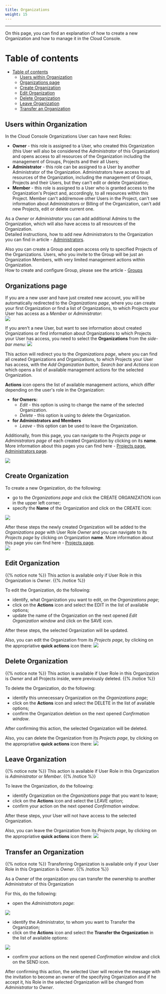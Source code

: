```yaml
---
title: Organizations
weight: 15
---
```

___
On this page, you can find an explanation of how to create a new Organization and how to manage it in the Cloud Console.

# Table of contents
- [Table of contents](#table-of-contents)
  - [Users within Organization](#users-within-organization)
  - [Organizations page](#organizations-page)
  - [Create Organization](#create-organization)
  - [Edit Organization](#edit-organization)
  - [Delete Organization](#delete-organization)
  - [Leave Organization](#leave-organization)
  - [Transfer an Organization](#transfer-an-organization)

## Users within Organization

In the Cloud Console Organizations User can have next Roles:  
- **Owner** - this role is assigned to a User, who created this Organization (this User will also be considered the *Administrator* of this Organization) and opens access to all resources of the Organization including the management of Groups, Projects and their all Users;  
- **Administrator** - this role can be assigned to a User by another Administrator of the Organization. Administrators have access to all resources of the Organization, including the management of Groups, Projects and their Users, but they can't edit or delete Organization;  
- **Member** - this role is assigned to a User who is granted access to the Organization's Project and, accordingly, to all resources within this Project. Member can't add/remove other Users in the Project, can't see information about Administrators or Billing of the Organization, can't add new Projects, edit or delete current one.  

As a *Owner* or *Administrator* you can add additional Admins to the Organization, which will also have access to all resources of the Organization.  
Detailed instructions, how to add new Administrators to the Organization you can find in article - [Administrators](https://docs.ventuscloud.eu/identity-management/administrators/).

Also you can create a Group and open access only to specified Projects of the Organizations. Users, who you invite to the Group will be just an Organization Members, with very limited management actions within Organization.  
How to create and configure Group, please see the article - [Groups](https://docs.ventuscloud.eu/identity-management/groups/)

## Organizations page

If you are a new user and have just created new account, you will be automatically redirected to the *Organizations page*, where you can create your first Organization or find a list of Organizations, to which Projects your User has access as a *Member* or *Administrator*:  
![](../../../assets/images/organizations/10.png?classes=border,shadow)  

If you aren't a new User, but want to see information about created Organizations or find information about Organizations to which Projects your User has access, you need to select the **Organizations** from the *side-bar menu:* 
![](../../../assets/images/organizations/2.png?width=15pc&classes=border,shadow)  

This action will redirect you to the *Organizations page*, where you can find all created Organizations and Organizations, to which Projects your User has access, with the *Add Organization button, Search bar* and *Actions icon* which opens a list of available management actions for the selected Organization.

**Actions** icon opens the list of available management actions, which differ depending on the user's role in the Organization: 
  * **for Owners:**
    - *Edit* - this option is using to change the name of the selected Organization.  
    - *Delete* - this option is using to delete the Organization.
  * **for Administrators and Members**  
    - *Leave* - this option can be used to leave the Organization.  

Additionally, from this page, you can navigate to the *Projects page* or *Administrators page* of each created Organization by clicking on its **name**. More information about this pages you can find here - [Projects page](https://docs.ventuscloud.eu/getting-started/projects/#projects-page), [Administrators page](https://docs.ventuscloud.eu/identity-management/administrators/#administrators-page).

![](../../assets/images/organizations/3.png?classes=border,shadow)  

## Create Organization 
To create a new Organization, do the following:  
- go to the *Organizations page* and click the CREATE ORGANIZATION icon in the upper left corner;    
- specify the **Name** of the Organization and click on the CREATE icon:  

![](../../assets/images/organizations/4.png?width=35pc&classes=border,shadow)  

After these steps the newly created Organization will be added to the *Organizations page* with User Role *Owner* and you can navigate to its *Projects page* by clicking on Organization **name**. More information about this page you can find here - [Projects page](https://docs.ventuscloud.eu/getting-started/projects/#projects-page).  
![](../../assets/images/organizations/5.png?classes=border,shadow)

## Edit Organization
{{% notice note %}}
This action is available only if User Role in this Organization is *Owner*.
{{% /notice %}}

To edit the Organization, do the following:
- identify, what Organization you want to edit, on the *Organizations page*;   
- click on the **Actions** icon and select the EDIT in the list of available options;    
- update the name of the Organization on the next opened *Edit Organization window* and click on the SAVE icon.     

After these steps, the selected Organization will be updated.

Also, you can edit the Organization from its *Projects page*, by clicking on the appropriative **quick actions** icon there:
![](../../../assets/images/organizations/14.png?width=25pc&classes=border,shadow)

## Delete Organization

{{% notice note %}}
This action is available if User Role in this Organization is *Owner* and all Projects inside, were previously deleted.
{{% /notice %}}

To delete the Organization, do the following:
- identify this unnecessary Organization on the *Organizations page*;   
- click on the **Actions** icon and select the DELETE in the list of available options;    
- confirm the Organization deletion on the next opened *Confirmation window*. 
      
After confirming this action, the selected Organization will be deleted.

Also, you can delete the Organization from its *Projects page*, by clicking on the appropriative **quick actions** icon there:
![](../../../assets/images/organizations/15.png?width=25pc&classes=border,shadow)

## Leave Organization
{{% notice note %}}
This action is available if User Role in this Organization is *Administrator* or *Member*.
{{% /notice %}}

To leave the Organization, do the following:
- identify Organization on the *Organizations page* that you want to leave;   
- click on the **Actions** icon and select the LEAVE option;    
- confirm your action on the next opened *Confirmation window*. 
      
After these steps, your User will not have access to the selected Organization.

Also, you can leave the Organization from its *Projects page*, by clicking on the appropriative **quick actions** icon there:
![](../../../assets/images/organizations/16.png?width=25pc&classes=border,shadow)

## Transfer an Organization
{{% notice note %}}
Transferring Organization is available only if your User Role in this Organization is *Owner*. 
{{% /notice %}}

As a Owner of the organization you can transfer the ownership to another Administrator of this Organization 

For this, do the following:  
- open the *Administrators page*:

![](../../../assets/images/organizations/0.png?width=15pc&classes=border,shadow) 
- identify the Administrator, to whom you want to Transfer the Organization;    
- click on the **Actions** icon and select the **Transfer the Organization** in the list of available options:

![](../../assets/images/projects/6.png?classes=border,shadow)    
- confirm your actions on the next opened *Confirmation window* and click on the SEND icon. 

After confirming this action, the selected User will receive the message with the invitation to become an owner of the specifying Organization and if he accept it, his Role in the selected Organization will be changed from *Administrator* to *Owner*. 